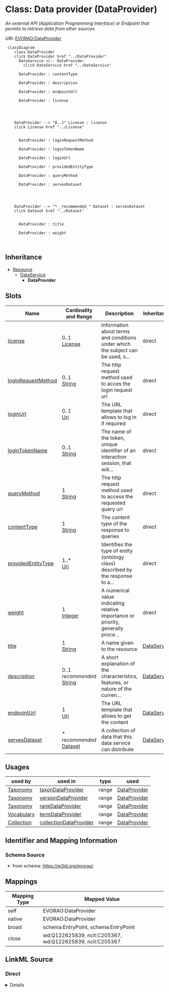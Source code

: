 

# Class: Data provider (DataProvider) 


_An external API (Application Programming Interface) or Endpoint that permits to retrieve data from other sources_





URI: [EVORAO:DataProvider](https://w3id.org/evorao/DataProvider)






```mermaid
 classDiagram
    class DataProvider
    click DataProvider href "../DataProvider"
      DataService <|-- DataProvider
        click DataService href "../DataService"
      
      DataProvider : contentType
        
      DataProvider : description
        
      DataProvider : endpointUrl
        
      DataProvider : license
        
          
    
    
    DataProvider --> "0..1" License : license
    click License href "../License"

        
      DataProvider : loginRequestMethod
        
      DataProvider : loginTokenName
        
      DataProvider : loginUrl
        
      DataProvider : providedEntityType
        
      DataProvider : queryMethod
        
      DataProvider : servesDataset
        
          
    
    
    DataProvider --> "* _recommended_" Dataset : servesDataset
    click Dataset href "../Dataset"

        
      DataProvider : title
        
      DataProvider : weight
        
      
```





## Inheritance
* [Resource](Resource.md)
    * [DataService](DataService.md)
        * **DataProvider**



## Slots

| Name | Cardinality and Range | Description | Inheritance |
| ---  | --- | --- | --- |
| [license](license.md) | 0..1 <br/> [License](License.md) | Information about terms and conditions under which the subject can be used, s... | direct |
| [loginRequestMethod](loginRequestMethod.md) | 0..1 <br/> [String](String.md) | The http request method used to acces the login request url | direct |
| [loginUrl](loginUrl.md) | 0..1 <br/> [Uri](Uri.md) | The URL template that allows to log in if required | direct |
| [loginTokenName](loginTokenName.md) | 0..1 <br/> [String](String.md) | The name of the token, unique identifier of an interaction session, that will... | direct |
| [queryMethod](queryMethod.md) | 1 <br/> [String](String.md) | The http request method used to access the requested query url | direct |
| [contentType](contentType.md) | 1 <br/> [String](String.md) | The content type of the response to queries | direct |
| [providedEntityType](providedEntityType.md) | 1..* <br/> [Uri](Uri.md) | Identifies the type of entity (ontology class) described by the response to a... | direct |
| [weight](weight.md) | 1 <br/> [Integer](Integer.md) | A numerical value indicating relative importance or priority, generally proce... | direct |
| [title](title.md) | 1 <br/> [String](String.md) | A name given to the resource | [DataService](DataService.md) |
| [description](description.md) | 0..1 _recommended_ <br/> [String](String.md) | A short explanation of the characteristics, features, or nature of the curren... | [DataService](DataService.md) |
| [endpointUrl](endpointUrl.md) | 1 <br/> [Uri](Uri.md) | The URL template that allows to get the content | [DataService](DataService.md) |
| [servesDataset](servesDataset.md) | * _recommended_ <br/> [Dataset](Dataset.md) | A collection of data that this data service can distribute | [DataService](DataService.md) |





## Usages

| used by | used in | type | used |
| ---  | --- | --- | --- |
| [Taxonomy](Taxonomy.md) | [taxonDataProvider](taxonDataProvider.md) | range | [DataProvider](DataProvider.md) |
| [Taxonomy](Taxonomy.md) | [versionDataProvider](versionDataProvider.md) | range | [DataProvider](DataProvider.md) |
| [Taxonomy](Taxonomy.md) | [rankDataProvider](rankDataProvider.md) | range | [DataProvider](DataProvider.md) |
| [Vocabulary](Vocabulary.md) | [termDataProvider](termDataProvider.md) | range | [DataProvider](DataProvider.md) |
| [Collection](Collection.md) | [collectionDataProvider](collectionDataProvider.md) | range | [DataProvider](DataProvider.md) |






## Identifier and Mapping Information







### Schema Source


* from schema: https://w3id.org/evorao/




## Mappings

| Mapping Type | Mapped Value |
| ---  | ---  |
| self | EVORAO:DataProvider |
| native | EVORAO:DataProvider |
| broad | schema:EntryPoint, schema:EntryPoint |
| close | wd:Q122625839, ncit:C205367, wd:Q122625839, ncit:C205367 |







## LinkML Source

<!-- TODO: investigate https://stackoverflow.com/questions/37606292/how-to-create-tabbed-code-blocks-in-mkdocs-or-sphinx -->

### Direct

<details>
```yaml
name: DataProvider
description: An external API (Application Programming Interface) or Endpoint that
  permits to retrieve data from other sources
title: Data provider
from_schema: https://w3id.org/evorao/
close_mappings:
- wd:Q122625839
- ncit:C205367
- wd:Q122625839
- ncit:C205367
broad_mappings:
- schema:EntryPoint
- schema:EntryPoint
is_a: DataService
slots:
- license
- loginRequestMethod
- loginUrl
- loginTokenName
- queryMethod
- contentType
- providedEntityType
- weight
slot_usage:
  license:
    name: license
    description: Information about terms and conditions under which the subject can
      be used, shared, or distributed, indicating any restrictions or permissions
    title: license
    exact_mappings:
    - schema:license
    close_mappings:
    - wdp:P275
    slot_uri: dct:license
    domain_of:
    - DataProvider
    - File
    range: License
    required: false
    multivalued: false
  loginRequestMethod:
    name: loginRequestMethod
    description: The http request method used to acces the login request url
    title: login request method
    close_mappings:
    - dcat:endpointDescription
    broad_mappings:
    - schema:httpMethod
    ifabsent: string(GET)
    domain_of:
    - DataProvider
    range: string
    required: false
    multivalued: false
  loginUrl:
    name: loginUrl
    description: The URL template that allows to log in if required
    title: login URL
    close_mappings:
    - wdp:P1630
    - dcat:endpointDescription
    broad_mappings:
    - schema:urlTemplate
    domain_of:
    - DataProvider
    range: uri
    required: false
    multivalued: false
  loginTokenName:
    name: loginTokenName
    description: The name of the token, unique identifier of an interaction session,
      that will have to be reused as credential in the query
    title: login token name
    close_mappings:
    - dcat:endpointDescription
    domain_of:
    - DataProvider
    range: string
    required: false
    multivalued: false
  queryMethod:
    name: queryMethod
    description: The http request method used to access the requested query url
    title: query method
    close_mappings:
    - dcat:endpointDescription
    broad_mappings:
    - schema:httpMethod
    domain_of:
    - DataProvider
    range: string
    required: true
    multivalued: false
  contentType:
    name: contentType
    description: The content type of the response to queries. It specifies the serialization,
      file type, or media type used to convey the resource, typically expressed as
      a MIME type following IANA media type registrations
    title: content type
    comments:
    - This property characterizes how the content is structured or encoded, independent
      of the entity type it represents. Values should use MIME types (e.g. application/json,
      text/csv, text/tab-separated-values, text/x-fasta, application/vnd.genbank)
    exact_mappings:
    - schema:contentType
    - dct:format
    ifabsent: string(application/json)
    domain_of:
    - DataProvider
    range: string
    required: true
    multivalued: false
  providedEntityType:
    name: providedEntityType
    description: Identifies the type of entity (ontology class) described by the response
      to a query. Values should be expressed as IRIs (e.g., from an ontology)
    title: provided entity type
    comments:
    - This property defines what the response is about, independent of its serialization.
      Values should be ontology class IRIs (e.g. https://w3id.org/evorao/Virus)
    close_mappings:
    - dct:type
    - schema:additionalType
    related_mappings:
    - dcat:servesDataset
    domain_of:
    - DataProvider
    range: uri
    required: true
    multivalued: true
  weight:
    name: weight
    description: A numerical value indicating relative importance or priority, generally
      processed in ascending order. This weight helps prioritize content when organizing
      or processing data. Its value can be negative, with a default set to 0
    title: weight
    comments:
    - The lowest weighted Data providers are triggered first, this may be usefull
      to populate at first entities that are referenced by others (e.g. Version ahead
      of Rank ahead of Taxon)
    close_mappings:
    - adms:status
    domain_of:
    - DataProvider
    - Term
    range: integer
    required: true
    multivalued: false

```
</details>

### Induced

<details>
```yaml
name: DataProvider
description: An external API (Application Programming Interface) or Endpoint that
  permits to retrieve data from other sources
title: Data provider
from_schema: https://w3id.org/evorao/
close_mappings:
- wd:Q122625839
- ncit:C205367
- wd:Q122625839
- ncit:C205367
broad_mappings:
- schema:EntryPoint
- schema:EntryPoint
is_a: DataService
slot_usage:
  license:
    name: license
    description: Information about terms and conditions under which the subject can
      be used, shared, or distributed, indicating any restrictions or permissions
    title: license
    exact_mappings:
    - schema:license
    close_mappings:
    - wdp:P275
    slot_uri: dct:license
    domain_of:
    - DataProvider
    - File
    range: License
    required: false
    multivalued: false
  loginRequestMethod:
    name: loginRequestMethod
    description: The http request method used to acces the login request url
    title: login request method
    close_mappings:
    - dcat:endpointDescription
    broad_mappings:
    - schema:httpMethod
    ifabsent: string(GET)
    domain_of:
    - DataProvider
    range: string
    required: false
    multivalued: false
  loginUrl:
    name: loginUrl
    description: The URL template that allows to log in if required
    title: login URL
    close_mappings:
    - wdp:P1630
    - dcat:endpointDescription
    broad_mappings:
    - schema:urlTemplate
    domain_of:
    - DataProvider
    range: uri
    required: false
    multivalued: false
  loginTokenName:
    name: loginTokenName
    description: The name of the token, unique identifier of an interaction session,
      that will have to be reused as credential in the query
    title: login token name
    close_mappings:
    - dcat:endpointDescription
    domain_of:
    - DataProvider
    range: string
    required: false
    multivalued: false
  queryMethod:
    name: queryMethod
    description: The http request method used to access the requested query url
    title: query method
    close_mappings:
    - dcat:endpointDescription
    broad_mappings:
    - schema:httpMethod
    domain_of:
    - DataProvider
    range: string
    required: true
    multivalued: false
  contentType:
    name: contentType
    description: The content type of the response to queries. It specifies the serialization,
      file type, or media type used to convey the resource, typically expressed as
      a MIME type following IANA media type registrations
    title: content type
    comments:
    - This property characterizes how the content is structured or encoded, independent
      of the entity type it represents. Values should use MIME types (e.g. application/json,
      text/csv, text/tab-separated-values, text/x-fasta, application/vnd.genbank)
    exact_mappings:
    - schema:contentType
    - dct:format
    ifabsent: string(application/json)
    domain_of:
    - DataProvider
    range: string
    required: true
    multivalued: false
  providedEntityType:
    name: providedEntityType
    description: Identifies the type of entity (ontology class) described by the response
      to a query. Values should be expressed as IRIs (e.g., from an ontology)
    title: provided entity type
    comments:
    - This property defines what the response is about, independent of its serialization.
      Values should be ontology class IRIs (e.g. https://w3id.org/evorao/Virus)
    close_mappings:
    - dct:type
    - schema:additionalType
    related_mappings:
    - dcat:servesDataset
    domain_of:
    - DataProvider
    range: uri
    required: true
    multivalued: true
  weight:
    name: weight
    description: A numerical value indicating relative importance or priority, generally
      processed in ascending order. This weight helps prioritize content when organizing
      or processing data. Its value can be negative, with a default set to 0
    title: weight
    comments:
    - The lowest weighted Data providers are triggered first, this may be usefull
      to populate at first entities that are referenced by others (e.g. Version ahead
      of Rank ahead of Taxon)
    close_mappings:
    - adms:status
    domain_of:
    - DataProvider
    - Term
    range: integer
    required: true
    multivalued: false
attributes:
  license:
    name: license
    description: Information about terms and conditions under which the subject can
      be used, shared, or distributed, indicating any restrictions or permissions
    title: license
    from_schema: https://w3id.org/evorao/
    exact_mappings:
    - schema:license
    close_mappings:
    - wdp:P275
    rank: 1000
    slot_uri: dct:license
    alias: license
    owner: DataProvider
    domain_of:
    - DataProvider
    - File
    range: License
    required: false
    multivalued: false
  loginRequestMethod:
    name: loginRequestMethod
    description: The http request method used to acces the login request url
    title: login request method
    from_schema: https://w3id.org/evorao/
    close_mappings:
    - dcat:endpointDescription
    broad_mappings:
    - schema:httpMethod
    rank: 1000
    ifabsent: string(GET)
    alias: loginRequestMethod
    owner: DataProvider
    domain_of:
    - DataProvider
    range: string
    required: false
    multivalued: false
    equals_string_in:
    - GET
    - POST
  loginUrl:
    name: loginUrl
    description: The URL template that allows to log in if required
    title: login URL
    from_schema: https://w3id.org/evorao/
    close_mappings:
    - wdp:P1630
    - dcat:endpointDescription
    broad_mappings:
    - schema:urlTemplate
    rank: 1000
    alias: loginUrl
    owner: DataProvider
    domain_of:
    - DataProvider
    range: uri
    required: false
    multivalued: false
  loginTokenName:
    name: loginTokenName
    description: The name of the token, unique identifier of an interaction session,
      that will have to be reused as credential in the query
    title: login token name
    from_schema: https://w3id.org/evorao/
    close_mappings:
    - dcat:endpointDescription
    rank: 1000
    alias: loginTokenName
    owner: DataProvider
    domain_of:
    - DataProvider
    range: string
    required: false
    multivalued: false
  queryMethod:
    name: queryMethod
    description: The http request method used to access the requested query url
    title: query method
    from_schema: https://w3id.org/evorao/
    close_mappings:
    - dcat:endpointDescription
    broad_mappings:
    - schema:httpMethod
    rank: 1000
    alias: queryMethod
    owner: DataProvider
    domain_of:
    - DataProvider
    range: string
    required: true
    multivalued: false
    equals_string_in:
    - GET
    - POST
  contentType:
    name: contentType
    description: The content type of the response to queries. It specifies the serialization,
      file type, or media type used to convey the resource, typically expressed as
      a MIME type following IANA media type registrations
    title: content type
    comments:
    - This property characterizes how the content is structured or encoded, independent
      of the entity type it represents. Values should use MIME types (e.g. application/json,
      text/csv, text/tab-separated-values, text/x-fasta, application/vnd.genbank)
    from_schema: https://w3id.org/evorao/
    exact_mappings:
    - schema:contentType
    - dct:format
    rank: 1000
    ifabsent: string(application/json)
    alias: contentType
    owner: DataProvider
    domain_of:
    - DataProvider
    range: string
    required: true
    multivalued: false
  providedEntityType:
    name: providedEntityType
    description: Identifies the type of entity (ontology class) described by the response
      to a query. Values should be expressed as IRIs (e.g., from an ontology)
    title: provided entity type
    comments:
    - This property defines what the response is about, independent of its serialization.
      Values should be ontology class IRIs (e.g. https://w3id.org/evorao/Virus)
    from_schema: https://w3id.org/evorao/
    close_mappings:
    - dct:type
    - schema:additionalType
    related_mappings:
    - dcat:servesDataset
    rank: 1000
    alias: providedEntityType
    owner: DataProvider
    domain_of:
    - DataProvider
    range: uri
    required: true
    multivalued: true
  weight:
    name: weight
    description: A numerical value indicating relative importance or priority, generally
      processed in ascending order. This weight helps prioritize content when organizing
      or processing data. Its value can be negative, with a default set to 0
    title: weight
    comments:
    - The lowest weighted Data providers are triggered first, this may be usefull
      to populate at first entities that are referenced by others (e.g. Version ahead
      of Rank ahead of Taxon)
    from_schema: https://w3id.org/evorao/
    close_mappings:
    - adms:status
    rank: 1000
    ifabsent: int(0)
    alias: weight
    owner: DataProvider
    domain_of:
    - DataProvider
    - Term
    range: integer
    required: true
    multivalued: false
  title:
    name: title
    description: A name given to the resource
    title: title
    comments:
    - 'The title of the item should be as short and descriptive as possible. E.g.
      for virus products it should basically be based on the following Pattern: ''Virus
      name'', ''virus host type'', ''collection year'', ''country of collection''
      ex ''suspected epidemiological origin'', ''genotype'', ''strain'', ''variant
      name or specific feature'
    from_schema: https://w3id.org/evorao/
    exact_mappings:
    - schema:name
    - rdfs:label
    rank: 1000
    slot_uri: dct:title
    alias: title
    owner: DataProvider
    domain_of:
    - DataService
    - Dataset
    - Publication
    - Term
    - License
    - Certification
    range: string
    required: true
    multivalued: false
  description:
    name: description
    description: A short explanation of the characteristics, features, or nature of
      the current item
    title: description
    comments:
    - Describe this item in few lines. This description will serve as a summary to
      present the resource.
    from_schema: https://w3id.org/evorao/
    exact_mappings:
    - schema:description
    close_mappings:
    - schema:description
    rank: 1000
    slot_uri: dct:description
    alias: description
    owner: DataProvider
    domain_of:
    - DataService
    - Dataset
    - Term
    - PersonOrOrganization
    - File
    - ContactPoint
    - License
    - Certification
    range: string
    required: false
    recommended: true
    multivalued: false
  endpointUrl:
    name: endpointUrl
    description: The URL template that allows to get the content
    title: endpoint URL
    from_schema: https://w3id.org/evorao/
    exact_mappings:
    - schema:urlTemplate
    close_mappings:
    - wdp:P1630
    rank: 1000
    slot_uri: dcat:endpointURL
    alias: endpointUrl
    owner: DataProvider
    domain_of:
    - DataService
    range: uri
    required: true
    multivalued: false
  servesDataset:
    name: servesDataset
    description: A collection of data that this data service can distribute
    title: serves dataset
    comments:
    - This property rather intends to point towards Catalogues as collections of Datasets
    from_schema: https://w3id.org/evorao/
    rank: 1000
    slot_uri: dcat:servesDataset
    alias: servesDataset
    owner: DataProvider
    domain_of:
    - DataService
    range: Dataset
    required: false
    recommended: true
    multivalued: true

```
</details>